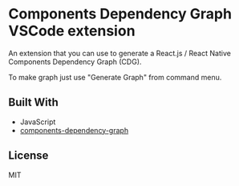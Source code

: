 # Components Dependency Graph VSCode extension


An extension that you can use to generate a React.js / React Native Components Dependency Graph (CDG).

To make graph just use "Generate Graph" from command menu.

## Built With

- JavaScript
- [components-dependency-graph](https://github.com/lukaszkurantdev/components-dependency-graph)

## License
MIT

